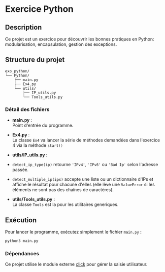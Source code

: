 # Exercice Python

## Description

Ce projet est un exercice pour découvrir les bonnes pratiques en Python: modularisation, encapsulation, gestion des exceptions.

## Structure du projet

```
exo_python/
└── Python/
    ├── main.py
    ├── Ex4.py
    └── utils/
        ├── IP_utils.py
        └── Tools_utils.py
```

### Détail des fichiers

- **main.py** :  
Point d'entrée du programme.

- **Ex4.py** :  
La classe `Ex4` va lancer la série de méthodes demandées dans l'exercice 4 via la méthode `start()`

- **utils/IP_utils.py** :    
- `detect_ip_type(ip)` retourne `'IPv4'`, `'IPv6'` ou `'Bad Ip'` selon l'adresse passée.  
- `detect_multiple_ip(ips)` accepte une liste ou un dictionnaire d'IPs et affiche le résultat pour chacune d'elles (elle lève une `ValueError` si les éléments ne sont pas des chaînes de caractères).

- **utils/Tools_utils.py** :  
La classe `Tools` est la pour les utilitaires generiques.
## Exécution

Pour lancer le programme, exécutez simplement le fichier `main.py` :

```bash
python3 main.py
```

### Dépendances

Ce projet utilise le module externe [click](https://pypi.org/project/click/) pour gérer la saisie utilisateur.


